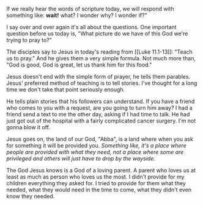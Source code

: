 If we really hear the words of scripture today, we will respond with something like: **wait!** what? I wonder why? I wonder if?"

I say over and over again it's all about the questions. One important question before us today is, "What picture do we have of this God we're trying to pray to?"

The disciples say to Jesus in today's reading from [[Luke 11.1-13]]: "Teach us to pray." And he gives them a very simple formula. Not much more than, "God is good, God is great, let us thank him for this food."

Jesus doesn't end with the simple form of prayer, he tells them parables. Jesus' preferred method of teaching is to tell stories. I've thought for a long time we don't take that point seriously enough.

He tells plain stories that his followers can understand. If you have a friend who comes to you with a request, are you going to turn him away? I had a friend send a text to me the other day, asking if I had time to talk. He had just got out of the hospital with a fairly complicated cancer surgery. I'm not gonna blow it off.

Jesus goes on, the land of our God, "Abba", is a land where when you ask for something it will be provided you. *Something like, it's a place where people are provided with what they need, not a place where some are privileged and others will just have to drop by the wayside.*

The God Jesus knows is a God of a loving parent. A parent who loves us at least as much as person who loves us the most. I didn't provide for my children everything they asked for. I tried to provide for them what they needed, what they would need in the time to come, what they didn't even know they needed. 